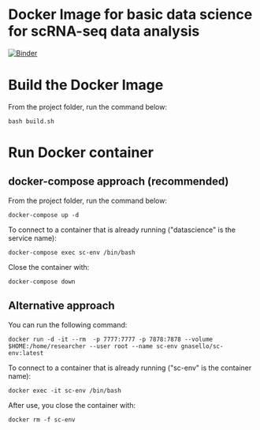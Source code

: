 # Docker Image for basic data science for scRNA-seq data analysis

[![Binder](https://mybinder.org/badge_logo.svg)](https://mybinder.org/v2/gh/gabnasello/sc-env/HEAD)

# Build the Docker Image

From the project folder, run the command below:

```bash build.sh```

# Run Docker container

## docker-compose approach (recommended)

From the project folder, run the command below:

```docker-compose up -d```

To connect to a container that is already running ("datascience" is the service name):

```docker-compose exec sc-env /bin/bash```

Close the container with:

```docker-compose down```

## Alternative approach

You can run the following command:

```docker run -d -it --rm  -p 7777:7777 -p 7878:7878 --volume $HOME:/home/researcher --user root --name sc-env gnasello/sc-env:latest```

To connect to a container that is already running ("sc-env" is the container name):

```docker exec -it sc-env /bin/bash```

After use, you close the container with:

```docker rm -f sc-env```